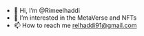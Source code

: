 - 👋 Hi, I’m @Rimeelhaddi
- 👀 I’m interested in the MetaVerse and NFTs
- 📫 How to reach me relhaddi91@gmail.com

<!---
Rimeelhaddi/Rimeelhaddi is a ✨ special ✨ repository because its `README.md` (this file) appears on your GitHub profile.
You can click the Preview link to take a look at your changes.
--->
